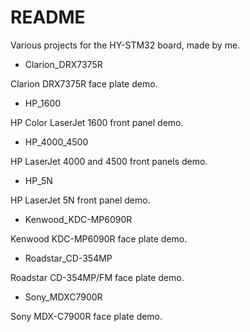 # README #

Various projects for the HY-STM32 board, made by me.

* Clarion_DRX7375R
  
Clarion DRX7375R face plate demo.

* HP_1600
  
HP Color LaserJet 1600 front panel demo.

* HP_4000_4500
  
HP LaserJet 4000 and 4500 front panels demo.

* HP_5N
  
HP LaserJet 5N front panel demo.

* Kenwood_KDC-MP6090R 

Kenwood KDC-MP6090R face plate demo.

* Roadstar_CD-354MP

Roadstar CD-354MP/FM face plate demo.

* Sony_MDXC7900R

Sony MDX-C7900R face plate demo.
